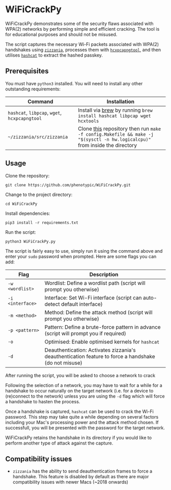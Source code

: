 # WiFiCrackPy

WiFiCrackPy demonstrates some of the security flaws associated with WPA(2) networks by performing simple and efficient cracking. The tool is for educational purposes and should not be misused.

The script captures the necessary Wi-Fi packets associated with WPA(2) handshakes using [`zizzania`](https://github.com/cyrus-and/zizzania), processes them with [`hcxpcapngtool`](https://github.com/ZerBea/hcxtools), and then utilises [`hashcat`](https://github.com/hashcat/hashcat) to extract the hashed passkey.

## Prerequisites

You must have `python3` installed. You will need to install any other outstanding requirements:

| Command | Installation |
| --- | --- |
| `hashcat`, `libpcap`, `wget`, `hcxpcapngtool` | Install via [brew](https://brew.sh) by running `brew install hashcat libpcap wget hcxtools` |
| `~/zizzania/src/zizzania` | Clone [this](https://github.com/cyrus-and/zizzania) repository then run `make -f config.Makefile && make -j "$(sysctl -n hw.logicalcpu)"` from inside the directory |

## Usage

Clone the repository:
```
git clone https://github.com/phenotypic/WiFiCrackPy.git
```

Change to the project directory:
```
cd WiFiCrackPy
```

Install dependencies:
```
pip3 install -r requirements.txt
```

Run the script:
```
python3 WiFiCrackPy.py
```

The script is fairly easy to use, simply run it using the command above and enter your `sudo` password when prompted. Here are some flags you can add:

| Flag | Description |
| --- | --- |
| `-w <wordlist>` | Wordlist: Define a wordlist path (script will prompt you otherwise) |
| `-i <interface>` | Interface: Set Wi-Fi interface (script can auto-detect default interface) |
| `-m <method>` | Method: Define the attack method (script will prompt you otherwise) |
| `-p <pattern>` | Pattern: Define a brute-force pattern in advance (script will prompt you if required) |
| `-o` | Optimised: Enable optimised kernels for `hashcat` |
| `-d` | Deauthentication: Activates zizzania's deauthentication feature to force a handshake (do not misuse) |

After running the script, you will be asked to choose a network to crack

Following the selection of a network, you may have to wait for a while for a handshake to occur naturally on the target network (i.e. for a device to (re)connect to the network) unless you are using the `-d` flag which will force a handshake to hasten the process.

Once a handshake is captured, `hashcat` can be used to crack the Wi-Fi password. This step may take quite a while depending on several factors including your Mac's processing power and the attack method chosen. If successfull, you will be presented with the password for the target network.

WiFiCrackPy retains the handshake in its directory if you would like to perform another type of attack against the capture.

## Compatibility issues

- `zizzania` has the ability to send deauthentication frames to force a handshake. This feature is disabled by default as there are major compatibility issues with newer Macs (~2018 onwards)
